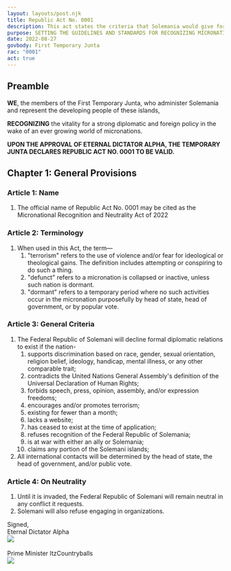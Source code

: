 ```yaml
---
layout: layouts/post.njk
title: Republic Act No. 0001
description: This act states the criteria that Solemania would give for diplomatic policy.
purpose: SETTING THE GUIDELINES AND STANDARDS FOR RECOGNIZING MICRONATIONS AND DIPLOMATIC AND FOREIGN POLICY
date: 2022-08-27
govbody: First Temporary Junta
rac: "0001"
act: true
---
```


## Preamble 
<p>
<b><span class="text-3xl font-bold">W</span>E</b>, the members of the First Temporary Junta, who administer Solemania and represent the developing people of these islands,

**RECOGNIZING** the vitality for a strong diplomatic and foreign policy in the wake of an ever growing world of micronations.

**UPON THE APPROVAL OF ETERNAL DICTATOR ALPHA, THE TEMPORARY JUNTA DECLARES REPUBLIC ACT NO. 0001 TO BE VALID.**
</p>

## Chapter 1: General Provisions

### Article 1: Name
<ol class="numeral">
    <li>The official name of Republic Act No. 0001 may be cited as the Micronational Recognition and Neutrality Act of 2022</li>
</ol>

### Article 2: Terminology
<ol class="numeral">
    <li>When used in this Act, the term—
        <ol class="alpha list-inside">
            <li>"terrorism" refers to the use of violence and/or fear for ideological or theological gains. The definition includes attempting or conspiring to do such a thing.</li>
            <li>"defunct" refers to a micronation is collapsed or inactive, unless such nation is dormant.</li>
            <li>"dormant" refers to a temporary period where no such activities occur in the micronation purposefully by head of state, head of government, or by popular vote.</li>
        </ol>
    </li>
</ol>

### Article 3: General Criteria
<ol class="numeral">
    <li>The Federal Republic of Solemani will decline formal diplomatic relations to exist if the nation-
        <ol class="alpha list-inside">
            <li>supports discrimination based on race, gender, sexual orientation, religion belief, ideology, handicap, mental illness, or any other comparable trait;</li>
            <li>contradicts the United Nations General Assembly's definition of the Universal Declaration of Human Rights;</li>
            <li>forbids speech, press, opinion, assembly, and/or expression freedoms;</li>
            <li>encourages and/or promotes terrorism;</li>
            <li>existing for fewer than a month;</li>
            <li>lacks a website;</li>
            <li>has ceased to exist at the time of application;</li>
            <li>refuses recognition of the Federal Republic of Solemania;</li>
            <li>is at war with either an ally or Solemania;</li>
            <li>claims any portion of the Solemani islands;</li>
        </ol>
    </li>
    <li>All international contacts will be determined by the head of state, the head of government, and/or public vote.</li>
</ol>

### Article 4: On Neutrality
<ol class="numeral">
    <li>Until it is invaded, the Federal Republic of Solemani will remain neutral in any conflict it requests.</li>
    <li>Solemani will also refuse engaging in organizations.</li>
</ol>

<div class="grid text-right">
    Signed,
    <div class="block">
        Eternal Dictator Alpha<br>
        <img src="/assets/img/Alpha-sig.png" class="h-12 w-auto float-right block">
    </div>
    <br>
    <div class="block">
        Prime Minister ItzCountryballs<br>
        <img src="/assets/img/Itz-sig.png" class="h-12 w-auto float-right block">
    </div>
</div>